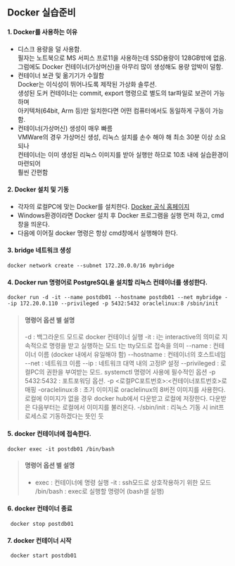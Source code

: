 ## Docker 실습준비

#### 1. Docker를 사용하는 이유
   - 디스크 용량을 덜 사용함.    
     필자는 노트북으로 MS 서피스 프로11을 사용하는데 SSD용량이 128GB밖에 없음.    
      그럼에도 Docker 컨테이너(가상머신)을 아무리 많이 생성해도 용량 압박이 덜함.
   - 컨테이너 보관 및 옮기기가 수월함     
      Docker는 이식성이 뛰어나도록 제작된 가상화 솔루션.     
      생성된 도커 컨테이너는 commit, export 명령으로 별도의 tar파일로 보관이 가능하며     
      아키텍처(64bit, Arm 등)만 일치한다면 어떤 컴퓨터에서도 동일하게 구동이 가능함.    
   - 컨테이너(가상머신) 생성이 매우 빠름     
      VMWare의 경우 가상머신 생성, 리눅스 설치를 손수 해야 해 최소 30분 이상 소요되나    
      컨테이너는 이미 생성된 리눅스 이미지를 받아 실행만 하므로 10초 내에 실습환경이 마련되어    
      훨씬 간편함

#### 2. Docker 설치 및 기동
   - 각자의 로컬PC에 맞는 Docker를 설치한다. [Docker 공식 홈페이지](https://www.docker.com/products/docker-desktop/)
   - Windows환경이라면 Docker 설치 후 Docker 프로그램을 실행 먼저 하고, cmd 창을 띄운다. 
   - 다음에 이어질 docker 명령은 항상 cmd창에서 실행해야 한다.

#### 3. bridge 네트워크 생성
```
docker network create --subnet 172.20.0.0/16 mybridge
```

#### 4. Docker run 명령어로 PostgreSQL을 설치할 리눅스 컨테이너를 생성한다.
```
docker run -d -it --name postdb01 --hostname postdb01 --net mybridge --ip 172.20.0.110 --privileged -p 5432:5432 oraclelinux:8 /sbin/init
```

> #### 명령어 옵션 별 설명
> -d : 백그라운드 모드로 docker 컨테이너 실행
> -it : i는 interactive의 의미로 지속적으로 명령을 받고 실행하는 모드
>       t는 tty모드로 접속을 의미
> --name : 컨테이너 이름 (docker 내에서 유일해야 함)
> --hostname : 컨테이너의 호스트네임
> --net : 네트워크 이름
> --ip : 네트워크 대역 내의 고정IP 설정
> --privileged : 로컬PC의 권한을 부여받는 모드. systemctl 명령어 사용에 필수적인 옵션
> -p 5432:5432 : 포트포워딩 옵션. -p <로컬PC포트번호>:<컨테이너포트번호>로 매핑
> -oraclelinux:8 : 초기 이미지로 oraclelinux의 8버전 이미지를 사용한다.
>                  로컬에 이미지가 없을 경우 docker hub에서 다운받고 로컬에 저장한다.
>                  다운받은 다음부터는 로컬에서 이미지를 불러온다.
>  -/sbin/init : 리눅스 기동 시 init프로세스로 기동하겠다는 뜻인 듯

#### 5. docker 컨테이너에 접속한다.
```
docker exec -it postdb01 /bin/bash
```
> #### 명령어 옵션 별 설명
> - exec : 컨테이너에 명령 실행
> -it : ssh모드로 상호작용하기 위한 모드
> /bin/bash : exec로 실행할 명령어 (bash셀 실행)

#### 6. docker 컨테이너 종료
   ```
    docker stop postdb01
   ```

#### 7. docker 컨테이너 시작
   ```
    docker start postdb01
   ```
    
